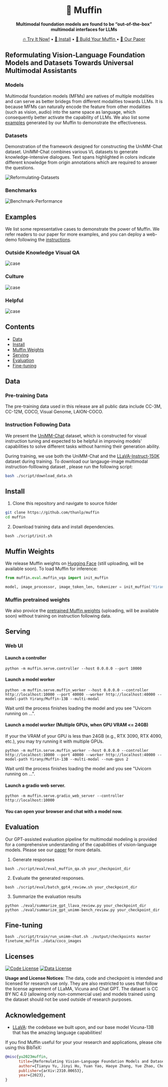 <div align="center">

# 🥞 Muffin

**Multimodal foundation models are found to be “out-of-the-box” multimodal interfaces for LLMs**
<p align="center">
  <a href="#Serving">🔥 Try It Now!</a> •
  <a href="#Install">🔧 Install</a> •
  <a href=#Fine-tuning> 🙌 Build Your Muffin </a> •
  <a href='https://arxiv.org/pdf/2310.00653.pdf'> 📄 Our Paper </a>
</p>

</div>


## Reformulating Vision-Language Foundation Models and Datasets Towards Universal Multimodal Assistants

### Models

Multimodal foundation models (MFMs) are natives of multiple modalities and can serve as better bridegs from different modalities towards LLMs. It is because MFMs can naturally encode the feature from other modalities (such as vision, audio) into the same space as language, which consequently better activate the capability of LLMs. We also list some [examples](#examples) generated by our Muffin to demonstrate the effectiveness.

### Datasets

Demonstration of the framework designed for constructing the UniMM-Chat dataset. UniMM-Chat combines various VL datasets to generate knowledge-intensive dialogues. Text spans highlighted in colors indicate different knowledge from origin annotations which are required to answer the questions.

![Reformulating-Datasets](./assets/images/reformulating_datasets.jpg)

### Benchmarks

![Benchmark-Performance](./assets/images/Benchmark%20Performance.jpg)


## Examples

We list some representative cases to demonstrate the power of Muffin. We refer readers to our paper for more examples, and you can deploy a web-demo following the [instructions](#serving).

### Outside Knowledge Visual QA

![case](./assets/images/case-onion.jpg)


### Culture

![case](./assets/images/case-attire.jpg)

### Helpful

![case](./assets/images/case-helpful.jpg)


## Contents
- [Data](#data)
- [Install](#install)
- [Muffin Weights](#muffin-weights)
- [Serving](#serving)
- [Evaluation](#evaluation)
- [Fine-tuning](#fine-tuning)

## Data

### Pre-training Data

The pre-training data used in this release are all public data include CC-3M, CC-12M, COCO, Visual Genome, LAION-COCO.

### Instruction Following Data

We present the [UniMM-Chat](https://huggingface.co/datasets/Yirany/UniMM-Chat) dataset, which is constructed for visual instruction tuning and expected to be helpful in improving models' capabilities to solve different tasks without harming their generation ability.

During training, we use both the UniMM-Chat and the [LLaVA-Instruct-150K]((https://github.com/haotian-liu/LLaVA#data-download)) dataset during training. To download our langauge-image multimodal instruction-folllowing dataset , please run the following script:

```bash
bash ./script/download_data.sh
```


## Install

1. Clone this repository and navigate to source folder
```bash
git clone https://github.com/thunlp/muffin
cd muffin
```

2. Download training data and install dependencies.
```Shell
bash ./script/init.sh
```


## Muffin Weights

We release Muffin weights on [Hugging Face](https://huggingface.co/Yirany/Muffin-13B/tree/main) (still uploading, will be available soon). To load Muffin for inference:

```py
from muffin.eval.muffin_vqa import init_muffin

model, image_processor, image_token_len, tokenizer = init_muffin('Yirany/Muffin-13B')
```


### Muffin pretrained weights

We also provice the [pretrained Muffin weights](https://huggingface.co/Yirany/Muffin-13B-pretrained/tree/main) (uploading, will be available soon) without training on instruction following data.

## Serving

### Web UI

#### Launch a controller

```Shell
python -m muffin.serve.controller --host 0.0.0.0 --port 10000
```

#### Launch a model worker
```Shell
python -m muffin.serve.muffin_worker --host 0.0.0.0 --controller http://localhost:10000 --port 40000 --worker http://localhost:40000 --model-path Yirany/Muffin-13B --multi-modal
```
Wait until the process finishes loading the model and you see "Uvicorn running on ...".

#### Launch a model worker (Multiple GPUs, when GPU VRAM <= 24GB)

If your the VRAM of your GPU is less than 24GB (e.g., RTX 3090, RTX 4090, etc.), you may try running it with multiple GPUs.

```Shell
python -m muffin.serve.muffin_worker --host 0.0.0.0 --controller http://localhost:10000 --port 40000 --worker http://localhost:40000 --model-path Yirany/Muffin-13B --multi-modal --num-gpus 2
```
Wait until the process finishes loading the model and you see "Uvicorn running on ...".


#### Launch a gradio web server.

```Shell
python -m muffin.serve.gradio_web_server --controller http://localhost:10000
```
#### You can open your browser and chat with a model now.

## Evaluation

Our GPT-assisted evaluation pipeline for multimodal modeling is provided for a comprehensive understanding of the capabilities of vision-language models.  Please see our [paper](https://arxiv.org/abs/2310.00653) for more details.

1. Generate responses

```Shell
bash ./script/eval/eval_muffin_qa.sh your_checkpoint_dir
```

2. Evaluate the generated responses.

```Shell
bash ./script/eval/batch_gpt4_review.sh your_checkpoint_dir
```

3. Summarize the evaluation results

```Shell
python ./eval/summarize_gpt_llava_review.py your_checkpoint_dir
python ./eval/summarize_gpt_unimm-bench_review.py your_checkpoint_dir
```

## Fine-tuning


```Shell
bash ./script/train/run_unimm-chat.sh ./output/checkpoints master finetune_muffin ./data/coco_images
```

## Licenses


[![Code License](https://img.shields.io/badge/Code%20License-Apache_2.0-green.svg)](https://github.com/tatsu-lab/stanford_alpaca/blob/main/LICENSE)
[![Data License](https://img.shields.io/badge/Data%20License-CC%20By%20NC%204.0-red.svg)](https://github.com/tatsu-lab/stanford_alpaca/blob/main/DATA_LICENSE)

**Usage and License Notices**: The data, code and checkpoint is intended and licensed for research use only. They are also restricted to uses that follow the license agreement of LLaMA, Vicuna and Chat GPT. The dataset is CC BY NC 4.0 (allowing only non-commercial use) and models trained using the dataset should not be used outside of research purposes.


## Acknowledgement

- [LLaVA](https://github.com/haotian-liu/LLaVA/tree/main/llava): the codebase we built upon, and our base model Vicuna-13B that has the amazing language capabilities!

If you find Muffin useful for your your research and applications, please cite using this BibTeX:
```bibtex
@misc{yu2023muffin,
      title={Reformulating Vision-Language Foundation Models and Datasets Towards Universal Multimodal Assistants},
      author={Tianyu Yu, Jinyi Hu, Yuan Yao, Haoye Zhang, Yue Zhao, Chongyi Wang, Shan Wang, Yinxv Pan, Jiao Xue, Dahai Li, Zhiyuan Liu, Hai-Tao Zheng, Maosong Sun},
      publisher={arXiv:2310.00653},
      year={2023},
}
```
